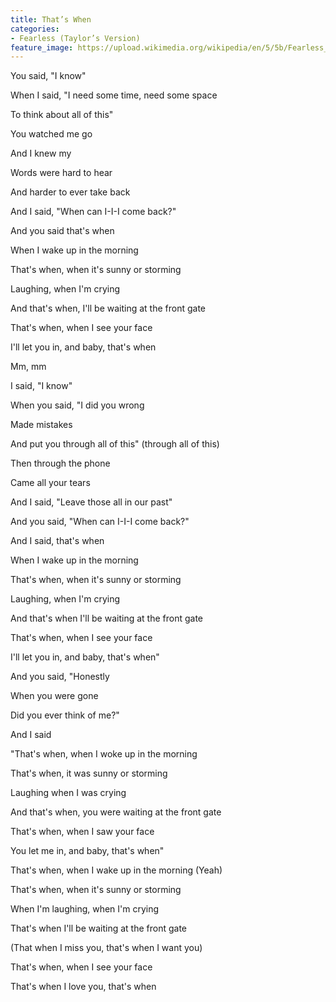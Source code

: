 ```yaml
---
title: That’s When
categories:
- Fearless (Taylor’s Version)
feature_image: https://upload.wikimedia.org/wikipedia/en/5/5b/Fearless_%28Taylor%27s_Version%29_%282021_album_cover%29_by_Taylor_Swift.png
--- 
```

You said, "I know"

When I said, "I need some time, need some space

To think about all of this"

You watched me go

And I knew my

Words were hard to hear

And harder to ever take back

And I said, "When can I-I-I come back?"

And you said that's when

When I wake up in the morning

That's when, when it's sunny or storming

Laughing, when I'm crying

And that's when, I'll be waiting at the front gate

That's when, when I see your face

I'll let you in, and baby, that's when

Mm, mm

I said, "I know"

When you said, "I did you wrong

Made mistakes

And put you through all of this" (through all of this)

Then through the phone

Came all your tears

And I said, "Leave those all in our past"

And you said, "When can I-I-I come back?"

And I said, that's when

When I wake up in the morning

That's when, when it's sunny or storming

Laughing, when I'm crying

And that's when I'll be waiting at the front gate

That's when, when I see your face

I'll let you in, and baby, that's when"

And you said, "Honestly

When you were gone

Did you ever think of me?"

And I said

"That's when, when I woke up in the morning

That's when, it was sunny or storming

Laughing when I was crying

And that's when, you were waiting at the front gate

That's when, when I saw your face

You let me in, and baby, that's when"

That's when, when I wake up in the morning (Yeah)

That's when, when it's sunny or storming

When I'm laughing, when I'm crying

That's when I'll be waiting at the front gate

(That when I miss you, that's when I want you)

That's when, when I see your face

That's when I love you, that's when
